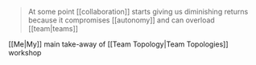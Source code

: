 > At some point [[collaboration]] starts giving us diminishing returns because it compromises [[autonomy]] and can overload [[team|teams]]

[[Me|My]] main take-away of [[Team Topology|Team Topologies]] workshop